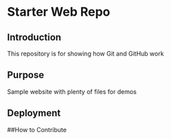 # Starter Web Repo

## Introduction
This repository is for showing how Git and GitHub work

## Purpose

Sample website with plenty of files for demos


## Deployment

##How to Contribute